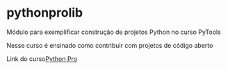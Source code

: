# pythonprolib
Módulo para exemplificar construção de projetos Python no curso PyTools

Nesse curso é ensinado como contribuir com projetos de código aberto

Link do curso[Python Pro](https://www.python.pro.br/)